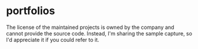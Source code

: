 # portfolios
The license of the maintained projects is owned by the company and cannot provide the source code. Instead, I'm sharing the sample capture, so I'd appreciate it if you could refer to it.
